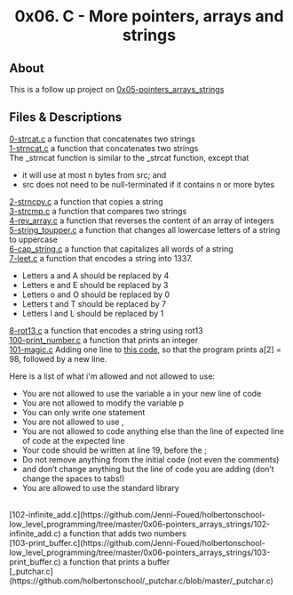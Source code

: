 # <div align="center">0x06. C - More pointers, arrays and strings</div>

## About

This is a follow up project on [0x05-pointers_arrays_strings](https://github.com/Jenni-Foued/holbertonschool-low_level_programming/tree/master/0x05-pointers_arrays_strings)

## Files & Descriptions

[0-strcat.c](https://github.com/Jenni-Foued/holbertonschool-low_level_programming/tree/master/0x06-pointers_arrays_strings/0-strcat.c)  a function that concatenates two strings</br>
[1-strncat.c](https://github.com/Jenni-Foued/holbertonschool-low_level_programming/tree/master/0x06-pointers_arrays_strings/1-strncat.c)  a function that concatenates two strings</br>
The _strncat function is similar to the _strcat function, except that

   - it will use at most n bytes from src; and
   - src does not need to be null-terminated if it contains n or more bytes

[2-strncpy.c](https://github.com/Jenni-Foued/holbertonschool-low_level_programming/tree/master/0x06-pointers_arrays_strings/2-strncpy.c)  a function that copies a string</br>
[3-strcmp.c](https://github.com/Jenni-Foued/holbertonschool-low_level_programming/tree/master/0x06-pointers_arrays_strings/3-strcmp.c)  a function that compares two strings</br>
[4-rev_array.c](https://github.com/Jenni-Foued/holbertonschool-low_level_programming/tree/master/0x06-pointers_arrays_strings/4-rev_array.c)  a function that reverses the content of an array of integers</br>
[5-string_toupper.c](https://github.com/Jenni-Foued/holbertonschool-low_level_programming/tree/master/0x06-pointers_arrays_strings/5-string_toupper.c)  a function that changes all lowercase letters of a string to uppercase</br>
[6-cap_string.c](https://github.com/Jenni-Foued/holbertonschool-low_level_programming/tree/master/0x06-pointers_arrays_strings/6-cap_string.c)  a function that capitalizes all words of a string</br>
[7-leet.c](https://github.com/Jenni-Foued/holbertonschool-low_level_programming/tree/master/0x06-pointers_arrays_strings/7-leet.c)  a function that encodes a string into 1337.

   - Letters a and A should be replaced by 4
   - Letters e and E should be replaced by 3
   - Letters o and O should be replaced by 0
   - Letters t and T should be replaced by 7
   - Letters l and L should be replaced by 1</br>

[8-rot13.c](https://github.com/Jenni-Foued/holbertonschool-low_level_programming/tree/master/0x06-pointers_arrays_strings/8-rot13.c)  a function that encodes a string using rot13</br>
[100-print_number.c](https://github.com/Jenni-Foued/holbertonschool-low_level_programming/tree/master/0x06-pointers_arrays_strings/100-print_number.c)  a function that prints an integer</br>
[101-magic.c](https://github.com/Jenni-Foued/holbertonschool-low_level_programming/tree/master/0x06-pointers_arrays_strings/101-magic.c)  Adding one line to [this code](https://github.com/holbertonschool/make_magic_happen/blob/master/magic.c), so that the program prints a[2] = 98, followed by a new line.</br>

Here is a list of what i'm allowed and not allowed to use:
   - You are not allowed to use the variable a in your new line of code
   - You are not allowed to modify the variable p
   - You can only write one statement
   - You are not allowed to use ,
   - You are not allowed to code anything else than the line of expected line of code at the expected line
   - Your code should be written at line 19, before the ;
   - Do not remove anything from the initial code (not even the comments)
   - and don’t change anything but the line of code you are adding (don’t change the spaces to tabs!)
   - You are allowed to use the standard library
</br>
[102-infinite_add.c](https://github.com/Jenni-Foued/holbertonschool-low_level_programming/tree/master/0x06-pointers_arrays_strings/102-infinite_add.c)  a function that adds two numbers</br>
[103-print_buffer.c](https://github.com/Jenni-Foued/holbertonschool-low_level_programming/tree/master/0x06-pointers_arrays_strings/103-print_buffer.c)  a function that prints a buffer</br>
[_putchar.c](https://github.com/holbertonschool/_putchar.c/blob/master/_putchar.c)

